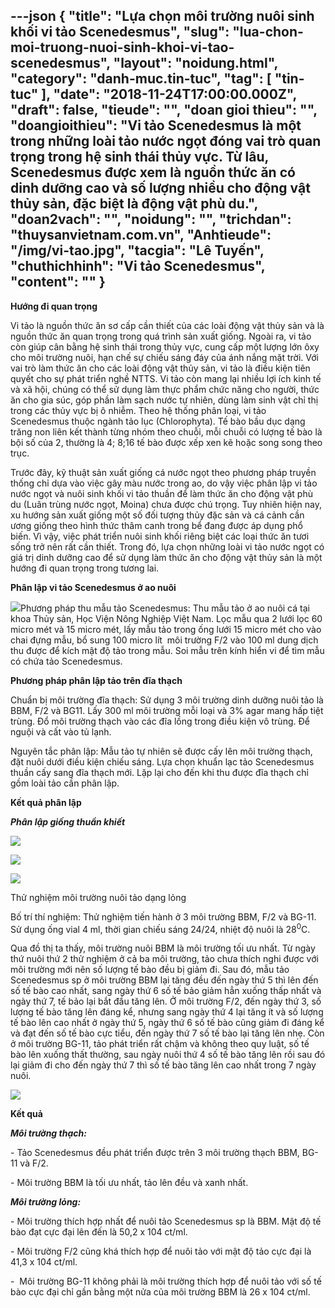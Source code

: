---json
{
    "title": "Lựa chọn môi trường nuôi sinh khối vi tảo Scenedesmus",
    "slug": "lua-chon-moi-truong-nuoi-sinh-khoi-vi-tao-scenedesmus",
    "layout": "noidung.html",
    "category": "danh-muc.tin-tuc",
    "tag": [
        "tin-tuc"
    ],
    "date": "2018-11-24T17:00:00.000Z",
    "draft": false,
    "tieude": "",
    "doan gioi thieu": "",
    "doangioithieu": "Vi tảo Scenedesmus là một trong những loài tảo nước ngọt đóng vai trò quan trọng trong hệ sinh thái thủy vực. Từ lâu, Scenedesmus được xem là nguồn thức ăn có dinh dưỡng cao và số lượng nhiều cho động vật thủy sản, đặc biệt là động vật phù du.",
    "doan2vach": "",
    "noidung": "",
    "trichdan": "thuysanvietnam.com.vn",
    "Anhtieude": "/img/vi-tao.jpg",
    "tacgia": "Lê Tuyến",
    "chuthichhinh": "Vi tảo Scenedesmus",
    "__content__": ""
}
---
<p><strong>Hướng đi quan trọng</strong></p>

<p>Vi tảo l&agrave; nguồn thức ăn sơ cấp cần thiết của c&aacute;c lo&agrave;i động vật thủy sản v&agrave; l&agrave; nguồn thức ăn quan trọng trong qu&aacute; tr&igrave;nh sản xuất giống. Ngo&agrave;i ra, vi tảo c&ograve;n gi&uacute;p c&acirc;n bằng hệ sinh th&aacute;i trong thủy vực, cung cấp một lượng lớn &ocirc;xy cho m&ocirc;i trường nu&ocirc;i, hạn chế sự chiếu s&aacute;ng đ&aacute;y của &aacute;nh nắng mặt trời. Với vai tr&ograve; l&agrave;m thức ăn cho c&aacute;c lo&agrave;i động vật thủy sản, vi tảo l&agrave; điều kiện ti&ecirc;n quyết cho sự ph&aacute;t triển nghề NTTS. Vi tảo c&ograve;n mang lại nhiều lợi &iacute;ch kinh tế v&agrave; x&atilde; hội, ch&uacute;ng c&oacute; thể sử dụng l&agrave;m thực phẩm chức năng cho người, thức ăn cho gia s&uacute;c, g&oacute;p phần l&agrave;m sạch nước tự nhi&ecirc;n, d&ugrave;ng l&agrave;m sinh vật chỉ thị trong c&aacute;c thủy vực bị &ocirc; nhiễm. Theo hệ thống ph&acirc;n loại, vi tảo Scenedesmus thuộc ng&agrave;nh tảo lục (Chlorophyta). Tế b&agrave;o bầu dục dạng trăng non li&ecirc;n kết th&agrave;nh từng nh&oacute;m theo chuỗi, mỗi chuỗi c&oacute; lượng tế b&agrave;o l&agrave; bội số của 2, thường l&agrave; 4; 8;16 tế b&agrave;o được xếp xen kẽ hoặc song song theo trục.</p>

<p>Trước đ&acirc;y, kỹ thuật sản xuất giống c&aacute; nước ngọt theo phương ph&aacute;p truyền thống chỉ dựa v&agrave;o việc g&acirc;y m&agrave;u nước trong ao, do vậy việc ph&acirc;n lập vi tảo nước ngọt v&agrave; nu&ocirc;i sinh khối vi tảo thuần để l&agrave;m thức ăn cho động vật ph&ugrave; du (Lu&acirc;n tr&ugrave;ng nước ngọt, Moina) chưa được ch&uacute; trọng. Tuy nhi&ecirc;n hiện nay, xu hướng sản xuất giống một số đối tượng thủy đặc sản v&agrave; c&aacute; cảnh cần ương giống theo h&igrave;nh thức th&acirc;m canh trong bể đang được &aacute;p dụng phổ biến. V&igrave; vậy, việc ph&aacute;t triển nu&ocirc;i sinh khối ri&ecirc;ng biệt c&aacute;c loại thức ăn tươi sống trở n&ecirc;n rất cần thiết. Trong đ&oacute;, lựa chọn những lo&agrave;i vi tảo nước ngọt c&oacute; gi&aacute; trị dinh dưỡng cao để sử dụng l&agrave;m thức ăn cho động vật thủy sản l&agrave; một hướng đi quan trọng trong tương lai.</p>

<p><strong>Ph&acirc;n lập vi tảo Scenedesmus ở ao nu&ocirc;i</strong></p>

<p><img src="http://thuysanvietnam.com.vn/uploads/article2/baiviet/nuoitrong/phan%20lap%20giong%20thuan%20khiet%2000.jpg" />Phương ph&aacute;p thu mẫu tảo Scenedesmus: Thu mẫu tảo ở ao nu&ocirc;i c&aacute; tại khoa Thủy sản, Học Viện N&ocirc;ng Nghiệp Việt Nam. Lọc mẫu qua 2 lưới lọc 60 micro m&eacute;t v&agrave; 15 micro m&eacute;t, lấy mẫu tảo trong ống lưới 15 micro m&eacute;t cho v&agrave;o chai đựng mẫu, bổ sung 100 micro l&iacute;t&nbsp; m&ocirc;i trường F/2 v&agrave;o 100 ml dung dịch thu được để k&iacute;ch mật độ tảo trong mẫu. Soi mẫu tr&ecirc;n k&iacute;nh hiển vi để t&igrave;m mẫu c&oacute; chứa tảo Scenedesmus.</p>

<p><strong>Phương ph&aacute;p ph&acirc;n lập tảo tr&ecirc;n đĩa thạch</strong></p>

<p>Chuẩn bị m&ocirc;i trường đĩa thạch: Sử dụng 3 m&ocirc;i trường dinh dưỡng nu&ocirc;i tảo l&agrave; BBM, F/2 v&agrave; BG11. Lấy 300 ml m&ocirc;i trường mỗi loại v&agrave; 3% agar mang hấp tiệt tr&ugrave;ng. Đổ m&ocirc;i trường thạch v&agrave;o c&aacute;c đĩa lồng trong điều kiện v&ocirc; tr&ugrave;ng. Để nguội v&agrave; cất v&agrave;o tủ lạnh.</p>

<p>Nguy&ecirc;n tắc ph&acirc;n lập: Mẫu tảo tự nhi&ecirc;n sẽ được cấy l&ecirc;n m&ocirc;i trường thạch, đặt nu&ocirc;i dưới điều kiện chiếu s&aacute;ng. Lựa chọn khuẩn lạc tảo Scenedesmus thuần cấy sang đĩa thạch mới. Lặp lại cho đến khi thu được đĩa thạch chỉ gồm lo&agrave;i tảo cần ph&acirc;n lập.</p>

<p><strong>Kết quả ph&acirc;n lập</strong></p>

<p><strong><em>Ph&acirc;n lập giống thuần khiết</em></strong></p>

<p><strong><em><img src="http://thuysanvietnam.com.vn/uploads/article2/baiviet/nuoitrong/phan%20lap%20giong%20thuan%20khiet%2001.jpg" /></em></strong></p>

<p><strong><em><img src="http://thuysanvietnam.com.vn/uploads/article2/baiviet/nuoitrong/phan%20lap%20giong%20thuan%20khiet%2002.jpg" /></em></strong></p>

<p><strong><em><img src="http://thuysanvietnam.com.vn/uploads/article2/baiviet/nuoitrong/phan%20lap%20giong%20thuan%20khiet%2003.jpg" /></em></strong></p>

<p>Thử nghiệm m&ocirc;i trường nu&ocirc;i tảo dạng lỏng</p>

<p>Bố tr&iacute; th&iacute; nghiệm: Thử nghiệm tiến h&agrave;nh ở 3 m&ocirc;i trường BBM, F/2 v&agrave; BG-11. Sử dụng ống vial 4 ml, thời gian chiếu s&aacute;ng 24/24, nhiệt độ nu&ocirc;i l&agrave; 28<sup>0</sup>C.</p>

<p>Qua đồ thị ta thấy, m&ocirc;i trường nu&ocirc;i BBM l&agrave; m&ocirc;i trường tối ưu nhất. Từ ng&agrave;y thứ nu&ocirc;i thứ 2 thử nghiệm ở cả ba m&ocirc;i trường, tảo chưa th&iacute;ch nghi được với m&ocirc;i trường mới n&ecirc;n số lượng tế b&agrave;o đều bị giảm đi. Sau đ&oacute;, mẫu tảo Scenedesmus sp ở m&ocirc;i trường BBM lại tăng đều đến ng&agrave;y thứ 5 th&igrave; l&ecirc;n đến số tế b&agrave;o cao nhất, sang ng&agrave;y thứ 6 số tế bảo giảm hẳn xuống thấp nhất v&agrave; ng&agrave;y thứ 7, tế bảo lại bắt đầu tăng l&ecirc;n. Ở m&ocirc;i trường F/2, đến ng&agrave;y thứ 3, số lượng tế b&agrave;o tăng l&ecirc;n đ&aacute;ng kể, nhưng sang ng&agrave;y thứ 4 lại tăng &iacute;t v&agrave; số lượng tế b&agrave;o l&ecirc;n cao nhất ở ng&agrave;y thứ 5, ng&agrave;y thứ 6 số tế b&agrave;o cũng giảm đi đ&aacute;ng kể v&agrave; đạt đến số tế b&agrave;o cực tiểu, đến ng&agrave;y thứ 7 số tế b&agrave;o lại tăng l&ecirc;n nhẹ. C&ograve;n ở m&ocirc;i trường BG-11, tảo ph&aacute;t triển rất chậm v&agrave; kh&ocirc;ng theo quy luật, số tế b&agrave;o l&ecirc;n xuống thất thường, sau ng&agrave;y nu&ocirc;i thứ 4 số tế b&agrave;o tăng l&ecirc;n rồi sau đ&oacute; lại giảm đi cho đến ng&agrave;y thứ 7 th&igrave; số tế b&agrave;o tăng l&ecirc;n cao nhất trong 7 ng&agrave;y nu&ocirc;i.</p>

<p><img src="http://thuysanvietnam.com.vn/uploads/article2/baiviet/nuoitrong/phan%20lap%20giong%20thuan%20khiet%2004.jpg" /></p>

<p><strong>Kết quả</strong></p>

<p><strong><em>M&ocirc;i trường thạch:</em></strong></p>

<p>- Tảo Scenedesmus đều ph&aacute;t triển được tr&ecirc;n 3 m&ocirc;i trường thạch BBM, BG-11 v&agrave; F/2.</p>

<p>- M&ocirc;i trường BBM l&agrave; tối ưu nhất, tảo l&ecirc;n đều v&agrave; xanh nhất.</p>

<p><strong><em>M&ocirc;i trường lỏng:</em></strong></p>

<p>- M&ocirc;i trường th&iacute;ch hợp nhất để nu&ocirc;i tảo Scenedesmus sp l&agrave; BBM. Mật độ tế b&agrave;o đạt cực đại l&ecirc;n đến l&agrave; 50,2 x 104 ct/ml.</p>

<p>- M&ocirc;i trường F/2 cũng kh&aacute; th&iacute;ch hợp để nu&ocirc;i tảo với mật độ tảo cực đại l&agrave; 41,3 x 104 ct/ml.</p>

<p>-&nbsp; M&ocirc;i trường BG-11 kh&ocirc;ng phải l&agrave; m&ocirc;i trường th&iacute;ch hợp để nu&ocirc;i tảo với số tế b&agrave;o cực đại chỉ gần bằng một nửa của m&ocirc;i trường BBM l&agrave; 26 x 104 ct/ml.</p>
